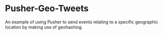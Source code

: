 # Pusher-Geo-Tweets

An example of using Pusher to send events relating to a specific geographic location by making use of geohashing.
